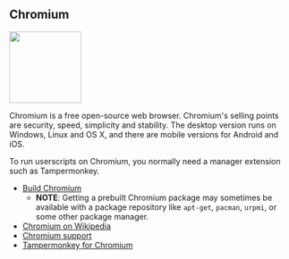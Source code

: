 ## Chromium
<img src="https://raw.githubusercontent.com/wiki/OpenUserJS/OpenUserJS.org/images/chromium_icon.png" width="128" height="128">

Chromium is a free open-source web browser. Chromium's selling points are security, speed, simplicity and stability. The desktop version runs on Windows, Linux and OS X, and there are mobile versions for Android and iOS.

To run userscripts on Chromium, you normally need a manager extension such as Tampermonkey.

* [Build Chromium][chromiumBrowser]
    * **NOTE**: Getting a prebuilt Chromium package may sometimes be available with a package repository like `apt-get`, `pacman`, `urpmi`, or some other package manager.
* [Chromium on Wikipedia][wikipediaChromium]
* [Chromium support][chromiumSupport]
* [Tampermonkey for Chromium][tampermonkeyForChromium]

[githubFavicon]: https://assets-cdn.github.com/favicon.ico
[oujsFavicon]: https://raw.githubusercontent.com/OpenUserJs/OpenUserJS.org/master/public/images/favicon16.png
[chromiumBrowser]: http://dev.chromium.org/Home
[wikipediaChromium]: https://www.wikipedia.org/wiki/Chromium_%28web_browser%29
[chromiumSupport]: https://bugs.chromium.org/p/chromium/issues/list
[tampermonkeyForChromium]: Tampermonkey-for-Chromium
